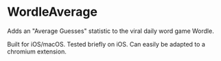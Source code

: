 # WordleAverage
Adds an "Average Guesses" statistic to the viral daily word game Wordle.

Built for iOS/macOS. Tested briefly on iOS. 
Can easily be adapted to a chromium extension.
